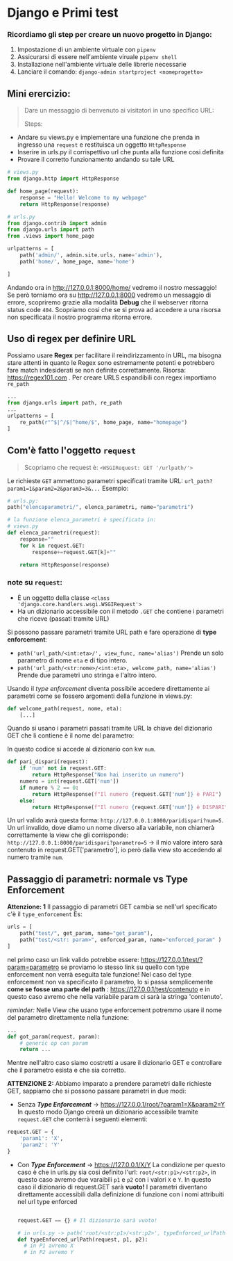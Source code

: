 # Django e Primi test

### Ricordiamo gli step per creare un nuovo progetto in Django:

1. Impostazione di un ambiente virtuale con `pipenv`
2. Assicurarsi di essere nell'ambiente viruale `pipenv shell`
3. Installazione nell'ambiente virtuale delle librerie necessarie
4. Lanciare il comando: `django-admin startproject <nomeprogetto>`

## Mini erercizio:

> Dare un messaggio di benvenuto ai visitatori in uno specifico URL:
>
> Steps:

- Andare su views.py e implementare una funzione che prenda in ingresso una `request` e restituisca un oggetto `HttpResponse`
- Inserire in urls.py il corrispettivo url che punta alla funzione cosi definita
- Provare il corretto funzionamento andando su tale URL

```python
# views.py
from django.http import HttpResponse

def home_page(request):
    response = "Hello! Welcome to my webpage"
    return HttpResponse(response)
```

```python
# urls.py
from django.contrib import admin
from django.urls import path
from .views import home_page

urlpatterns = [
    path('admin/', admin.site.urls, name='admin'),
    path('home/', home_page, name='home')

]
```

Andando ora in http://127.0.0.1:8000/home/ vedremo il nostro messaggio!
Se però torniamo ora su http://127.0.0.1:8000 vedremo un messaggio di errore, scopriremo grazie alla modalità **Debug** che il webserver ritorna status code `404`.
Scopriamo cosi che se si prova ad accedere a una risorsa non specificata il nostro programma ritorna errore.

## Uso di regex per definire URL

Possiamo usare **Regex** per facilitare il reindirizzamento in URL, ma bisogna stare attenti in quanto le Regex sono estremamente potenti e potrebbero fare match indesiderati se non definite correttamente.
Risorsa: https://regex101.com .
Per creare URLS espandibili con regex importiamo `re_path`

```python
...
from django.urls import path, re_path
...
urlpatterns = [
    re_path(r"^$|^/$|^home/$", home_page, name="homepage")
]
```

## Com'è fatto l'oggetto `request`

> Scopriamo che request è: `<WSGIRequest: GET '/urlpath/'>`

Le richieste `GET` ammettono parametri specificati tramite URL:
`url_path?param1=1&param2=2&param3=3&...`
Esempio:

```python
# urls.py:
path("elencaparametri/", elenca_parametri, name="parametri")

# la funzione elenca_parametri è specificata in:
# views.py
def elenca_parametri(request):
    response=""
    for k in request.GET:
        response+=request.GET[k]+""

    return HttpResponse(response)

```

### note su `request`:

- È un oggetto della classe `<class 'django.core.handlers.wsgi.WSGIRequest'>`
- Ha un dizionario accessibile con il metodo `.GET` che contiene i parametri che riceve (passati tramite URL)

Si possono passare parametri tramite URL path e fare operazione di **type enforcement**:

- `path('url_path/<int:eta>/', view_func, name='alias')` Prende un solo parametro di nome `eta` e di tipo intero.
- `path('url_path/<str:nome>/<int:eta>, welcome_path, name='alias')` Prende due parametri uno stringa e l'altro intero.

Usando il _type enforcement_ diventa possibile accedere direttamente ai parametri come se fossero argomenti della funzione in views.py:

```python
def welcome_path(request, nome, eta):
    [...]
```

Quando si usano i parametri passati tramite URL la chiave del dizionario GET che li contiene è il nome del parametro:

In questo codice si accede al dizionario con kw `num`.

```python
def pari_dispari(request):
    if 'num' not in request.GET:
        return HttpResponse("Non hai inserito un numero")
    numero = int(request.GET['num'])
    if numero % 2 == 0:
        return HttpResponse(f"Il numero {request.GET['num']} è PARI")
    else:
        return HttpResponse(f"Il numero {request.GET['num']} è DISPARI")
```

Un url valido avrà questa forma: `http://127.0.0.1:8000/paridispari?num=5`.
Un url invalido, dove diamo un nome diverso alla variabile, non chiamerà correttamente la view che gli corrisponde: `http://127.0.0.1:8000/paridispari?parametro=5` $\rightarrow$ il mio valore intero sarà contenuto in request.GET['parametro'], io però dalla view sto accedendo al numero tramite `num`.

## Passaggio di parametri: normale vs Type Enforcement

**Attenzione: 1** Il passaggio di parametri GET cambia se nell'url specificato c'è il `type_enforcement`
Es:

```python
urls = [
    path("test/", get_param, name="get_param"),
    path("test/<str: param>", enforced_param, name="enforced_param" )
]
```

nel primo caso un link valido potrebbe essere: https://127.0.0.1/test/?param=parametro
se proviamo lo stesso link su quello con type enforcement non verrà eseguita tale funzione! Nel caso del type enforcement non va specificato il parametro, lo si passa semplicemente **come se fosse una parte del path** : https://127.0.0.1/test/contenuto e in questo caso avremo che nella variabile param ci sarà la stringa 'contenuto'.

_reminder:_ Nelle View che usano type enforcement potremmo usare il nome del parametro direttamente nella funzione:

```python
...
def got_param(request, param):
    # generic op con param
    return ...
```

Mentre nell'altro caso siamo costretti a usare il dizionario GET e controllare che il parametro esista e che sia corretto.

**ATTENZIONE 2:**
Abbiamo imparato a prendere parametri dalle richieste GET, sappiamo che si possono passare parametri in due modi:

- Senza **_Type Enforcement_** $\rightarrow$ https://127.0.0.1/root/?param1=X&param2=Y  
  In questo modo Django creerà un dizionario accessibile tramite `request.GET` che conterrà i seguenti elementi:

```python
request.GET = {
    'param1': 'X',
    'param2': 'Y'
}
```

- Con **_Type Enforcement_** $\rightarrow$ https://127.0.0.1/X/Y
  La condizione per questo caso è che in urls.py sia cosi definito l'url: `root/<str:p1>/<str:p2>`, in questo caso avremo due varaibili `p1` e `p2` con i valori `X` e `Y`.
  In questo caso il dizionario di request.GET sarà **vuoto!** I parametri diventano direttamente accessibili dalla definizione di funzione con i nomi attribuiti nel url type enforced

  ```python

  request.GET == {} # Il dizionario sarà vuoto!

  # in urls.py -> path('root/<str:p1>/<str:p2>', typeEnforced_urlPath)
  def typeEnforced_urlPath(request, p1, p2):
    # in P1 avremo X
    # in P2 avremo Y

  ```
